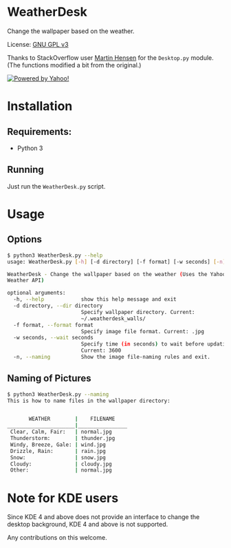 # WeatherDesk
Change the wallpaper based on the weather.

License: [GNU GPL v3](https://www.gnu.org/licenses/gpl.txt)

Thanks to StackOverflow user [Martin Hensen](http://stackoverflow.com/users/2118300/martin-hansen) for the `Desktop.py` module. (The functions modified a bit from the original.)

[![Powered by Yahoo!](https://poweredby.yahoo.com/purple.png)](https://www.yahoo.com/?ilc=401)

# Installation

## Requirements:

- Python 3

## Running

Just run the `WeatherDesk.py` script.

# Usage

## Options

```sh
$ python3 WeatherDesk.py --help
usage: WeatherDesk.py [-h] [-d directory] [-f format] [-w seconds] [-n]

WeatherDesk - Change the wallpaper based on the weather (Uses the Yahoo!
Weather API)

optional arguments:
  -h, --help            show this help message and exit
  -d directory, --dir directory
                        Specify wallpaper directory. Current:
                        ~/.weatherdesk_walls/
  -f format, --format format
                        Specify image file format. Current: .jpg
  -w seconds, --wait seconds
                        Specify time (in seconds) to wait before updating.
                        Current: 3600
  -n, --naming          Show the image file-naming rules and exit.
```

## Naming of Pictures

```sh
$ python3 WeatherDesk.py --naming
This is how to name files in the wallpaper directory:


       WEATHER        |    FILENAME
______________________|________________
 Clear, Calm, Fair:   | normal.jpg
 Thunderstorm:        | thunder.jpg
 Windy, Breeze, Gale: | wind.jpg
 Drizzle, Rain:       | rain.jpg
 Snow:                | snow.jpg
 Cloudy:              | cloudy.jpg
 Other:               | normal.jpg

```

# Note for KDE users

Since KDE 4 and above does not provide an interface to change the desktop background, KDE 4 and above is not supported.

Any contributions on this welcome.
